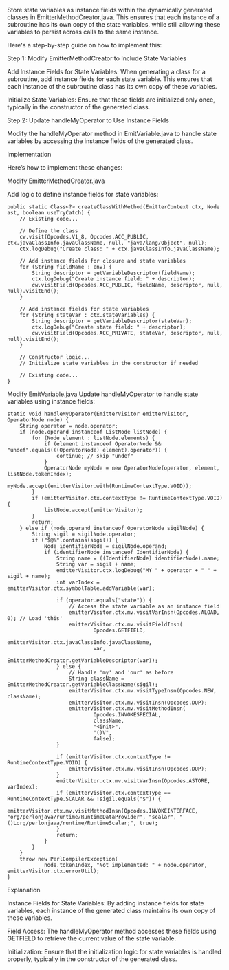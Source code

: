 
Store state variables as instance fields within the dynamically generated classes in EmitterMethodCreator.java. This ensures that each instance of a subroutine has its own copy of the state variables, while still allowing these variables to persist across calls to the same instance.

Here's a step-by-step guide on how to implement this:

Step 1: Modify EmitterMethodCreator to Include State Variables

Add Instance Fields for State Variables: When generating a class for a subroutine, add instance fields for each state variable. This ensures that each instance of the subroutine class has its own copy of these variables.

Initialize State Variables: Ensure that these fields are initialized only once, typically in the constructor of the generated class.

Step 2: Update handleMyOperator to Use Instance Fields

Modify the handleMyOperator method in EmitVariable.java to handle state variables by accessing the instance fields of the generated class.

Implementation

Here’s how to implement these changes:

Modify EmitterMethodCreator.java

Add logic to define instance fields for state variables:

```
public static Class<?> createClassWithMethod(EmitterContext ctx, Node ast, boolean useTryCatch) {
    // Existing code...

    // Define the class
    cw.visit(Opcodes.V1_8, Opcodes.ACC_PUBLIC, ctx.javaClassInfo.javaClassName, null, "java/lang/Object", null);
    ctx.logDebug("Create class: " + ctx.javaClassInfo.javaClassName);

    // Add instance fields for closure and state variables
    for (String fieldName : env) {
        String descriptor = getVariableDescriptor(fieldName);
        ctx.logDebug("Create instance field: " + descriptor);
        cw.visitField(Opcodes.ACC_PUBLIC, fieldName, descriptor, null, null).visitEnd();
    }

    // Add instance fields for state variables
    for (String stateVar : ctx.stateVariables) {
        String descriptor = getVariableDescriptor(stateVar);
        ctx.logDebug("Create state field: " + descriptor);
        cw.visitField(Opcodes.ACC_PRIVATE, stateVar, descriptor, null, null).visitEnd();
    }

    // Constructor logic...
    // Initialize state variables in the constructor if needed

    // Existing code...
}
```

Modify EmitVariable.java
Update handleMyOperator to handle state variables using instance fields:


```
static void handleMyOperator(EmitterVisitor emitterVisitor, OperatorNode node) {
    String operator = node.operator;
    if (node.operand instanceof ListNode listNode) {
        for (Node element : listNode.elements) {
            if (element instanceof OperatorNode && "undef".equals(((OperatorNode) element).operator)) {
                continue; // skip "undef"
            }
            OperatorNode myNode = new OperatorNode(operator, element, listNode.tokenIndex);
            myNode.accept(emitterVisitor.with(RuntimeContextType.VOID));
        }
        if (emitterVisitor.ctx.contextType != RuntimeContextType.VOID) {
            listNode.accept(emitterVisitor);
        }
        return;
    } else if (node.operand instanceof OperatorNode sigilNode) {
        String sigil = sigilNode.operator;
        if ("$@%".contains(sigil)) {
            Node identifierNode = sigilNode.operand;
            if (identifierNode instanceof IdentifierNode) {
                String name = ((IdentifierNode) identifierNode).name;
                String var = sigil + name;
                emitterVisitor.ctx.logDebug("MY " + operator + " " + sigil + name);
                int varIndex = emitterVisitor.ctx.symbolTable.addVariable(var);

                if (operator.equals("state")) {
                    // Access the state variable as an instance field
                    emitterVisitor.ctx.mv.visitVarInsn(Opcodes.ALOAD, 0); // Load 'this'
                    emitterVisitor.ctx.mv.visitFieldInsn(
                            Opcodes.GETFIELD,
                            emitterVisitor.ctx.javaClassInfo.javaClassName,
                            var,
                            EmitterMethodCreator.getVariableDescriptor(var));
                } else {
                    // Handle 'my' and 'our' as before
                    String className = EmitterMethodCreator.getVariableClassName(sigil);
                    emitterVisitor.ctx.mv.visitTypeInsn(Opcodes.NEW, className);
                    emitterVisitor.ctx.mv.visitInsn(Opcodes.DUP);
                    emitterVisitor.ctx.mv.visitMethodInsn(
                            Opcodes.INVOKESPECIAL,
                            className,
                            "<init>",
                            "()V",
                            false);
                }

                if (emitterVisitor.ctx.contextType != RuntimeContextType.VOID) {
                    emitterVisitor.ctx.mv.visitInsn(Opcodes.DUP);
                }
                emitterVisitor.ctx.mv.visitVarInsn(Opcodes.ASTORE, varIndex);
                if (emitterVisitor.ctx.contextType == RuntimeContextType.SCALAR && !sigil.equals("$")) {
                    emitterVisitor.ctx.mv.visitMethodInsn(Opcodes.INVOKEINTERFACE, "org/perlonjava/runtime/RuntimeDataProvider", "scalar", "()Lorg/perlonjava/runtime/RuntimeScalar;", true);
                }
                return;
            }
        }
    }
    throw new PerlCompilerException(
            node.tokenIndex, "Not implemented: " + node.operator, emitterVisitor.ctx.errorUtil);
}
```

Explanation

Instance Fields for State Variables: By adding instance fields for state variables, each instance of the generated class maintains its own copy of these variables.

Field Access: The handleMyOperator method accesses these fields using GETFIELD to retrieve the current value of the state variable.

Initialization: Ensure that the initialization logic for state variables is handled properly, typically in the constructor of the generated class.
